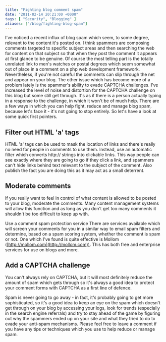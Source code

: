 ```yaml
---
title: "Fighting blog comment spam"
date: "2011-02-14 20:21:00 +0000"
tags: [ "Security", "Blogging" ]
aliases: ["/blog/fighting-blog-spam"]
---
```

I've noticed a recent influx of blog spam which seem, to some degree, relevant to the content it's posted on. I think spammers are composing comments targeted to specific subject areas and then searching the web for content on that subject so that when they post the comment it appears at first glance to be genuine. Of course the most telling part is the totally unrelated link to men's watches or postal degrees which seem somewhat out of place in a comment on a php web development framework. Nevertheless, if you're not careful the comments can slip through the net and appear on your blog. The other issue which has become more of a problem lately is the spammer's ability to evade CAPTCHA challenges. I've increased the level of noise and distortion for the CAPTCHA challenge on this blog but some still get through. It's as if there is a person actually typing in a response to the challenge, in which it won't be of much help. There are a few ways in which you can help fight, reduce and manage blog spam, because let's face it - it's not going to stop entirely. So let's have a look at some quick first pointers.

<!--more-->

## Filter out HTML 'a' tags

HTML 'a' tags can be used to mask the location of links and there's really no need for people in comments to use them. Instead, use an automatic filter which converts http:// strings into clickable links. This way people can see exactly where they are going to go if they click a link, and spammers can't hide links behind text relevant to the subject of the comment. Also publish the fact you are doing this as it may act as a small deterrent.

## Moderate comments

If you really want to feel in control of what content is allowed to be posted to your blog, moderate the comments. Many content management systems will allow this function and as long as you don't get too many comments it shouldn't be too difficult to keep up with.

Use a comment spam protection service
There are services available which will screen your comments for you in a similar way to email spam filters and determine, based on a spam scoring system, whether the comment is spam or not. One which I've found is quite effective is Mollom ([http://mollom.com](http://mollom.com)). This has both free and enterprise services for use on blogs and more.

## Add a CAPTCHA challenge

You can't always rely on CAPTCHA, but it will most definitely reduce the amount of spam which gets through so it's always a good idea to protect your comment forms with CAPTCHA as a first line of defence.

Spam is never going to go away - in fact, it's probably going to get more sophisticated, so it's a good idea to keep an eye on the spam which doesn't get through on your blog by accessing your logs, look for trends (especially in the search engine referrals) and try to stay ahead of the game by figuring out why the spammers ended up on your site and what they tried to do to evade your anti-spam mechanisms. Please feel free to leave a comment if you have any tips or techniques which you use to help reduce or manage spam.